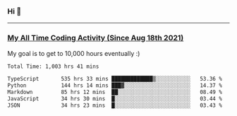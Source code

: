 ### Hi 🙂

---

### <a href="https://wakatime.com/@Eroxl">My All Time Coding Activity (Since Aug 18th 2021)</a>
My goal is to get to 10,000 hours eventually :)
<!--START_SECTION:waka-->

```txt
Total Time: 1,003 hrs 41 mins

TypeScript       535 hrs 33 mins █████████████▒░░░░░░░░░░░   53.36 %
Python           144 hrs 14 mins ███▓░░░░░░░░░░░░░░░░░░░░░   14.37 %
Markdown         85 hrs 12 mins  ██░░░░░░░░░░░░░░░░░░░░░░░   08.49 %
JavaScript       34 hrs 30 mins  █░░░░░░░░░░░░░░░░░░░░░░░░   03.44 %
JSON             34 hrs 23 mins  █░░░░░░░░░░░░░░░░░░░░░░░░   03.43 %
```

<!--END_SECTION:waka-->
